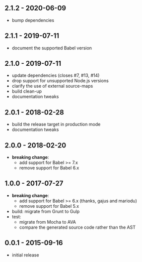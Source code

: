 ## 2.1.2 - 2020-06-09

- bump dependencies

## 2.1.1 - 2019-07-11

- document the supported Babel version

## 2.1.0 - 2019-07-11

- update dependencies (closes #7, #13, #14)
- drop support for unsupported Node.js versions
- clarify the use of external source-maps
- build clean-up
- documentation tweaks

## 2.0.1 - 2018-02-28

- build the release target in production mode
- documentation tweaks

## 2.0.0 - 2018-02-20

- **breaking change**:
  - add support for Babel >= 7.x
  - remove support for Babel 6.x

## 1.0.0 - 2017-07-27

- **breaking change**:
  - add support for Babel >= 6.x (thanks, gajus and mariodu)
  - remove support for Babel 5.x
- build: migrate from Grunt to Gulp
- test:
  - migrate from Mocha to AVA
  - compare the generated source code rather than the AST

## 0.0.1 - 2015-09-16

- initial release
